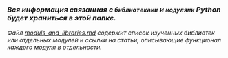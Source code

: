### *Вся информация связанная с `библиотеками` и `модулями` Python будет храниться в этой папке.*


*Файл [moduls_and_libraries.md](/study_materials/Python/Moduls_and_libraries/moduls_and_libraries.md) содержит список изученных библиотек или отдельных модулей и ссылки на статьи, описывающие функционал каждого модуля в отдельности.*

